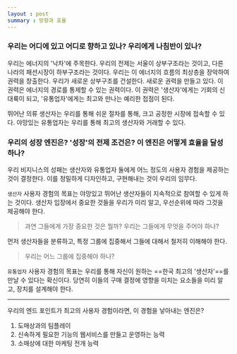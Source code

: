 ```yaml
---
layout : post
summary : 방향과 효율
---
```


### 우리는 어디에 있고 어디로 향하고 있나? 우리에게 나침반이 있나?

우리는 에너지의 '낙차'에 주목한다. 우리의 전제는 서울이 상부구조라는 것이고, 다른 나라의 패션시장이 하부구조라는 것이다. 우리는 이 에너지의 흐름의 최상층을 장악하여 권력을 창출한다. 우리가 새로운 상부구조를 건설한다. 새로운 권력을 만들고 있다. 이 권력은 에너지의 경로를 통제할 수 있는 권력이다. 이 권력은 '생산자'에게는 기회의 신대륙이 되고, '유통업자'에게는 최고와 만나는 예리한 접점이 된다.

뛰어난 의류 생산자는 우리를 통해 쉬운 절차를 통해, 크고 공정한 시장에 접속할 수 있다. 야망있는 유통업자는 우리를 통해 최고의 생산자와 거래할 수 있다.

### 우리의 성장 엔진은? '성장'의 전제 조건은? 이 엔진은 어떻게 효율을 달성하나?

우리 비지니스의 성패는 생산자와 유통업자 둘에게 어느 정도의 사용자 경험을 제공하는 것이 결정한다. 이를 정밀하게 디자인하고, 구현해내는 것이 우리의 임무다. 

`생산자` 
사용자 경험의 목표는 야망있고 뛰어난 생산자들이 지속적으로 참여할 수 있게 하는 것이다. 생산자 입장에서 중요한 것들을 우리가 미리 알고, 우선순위에 따라 그것을 제공해야 한다.

> 과연 그들에게 가장 중요한 것은 뭘까? 우리는 그들에게 무엇을 주어야 하나?

먼저 생산자들을 분류하고, 특정 그룹에 집중해서 그들에 대해서 철저히 이해해야 한다.

> 우리는 어느 그룹에 집중해야 하나?

`유통업자` 
사용자 경험의 목표는 우리를 통해 자신이 원하는 ==한국 최고의 '생산자'==를 만날 수 있다는 확신이다. 당연히 이들의 구매 결정에 영향을 미치는 요소들을 미리 알고, 장치를 설계해야 한다. 


- - -
우리의 엔드 포인트가 최고의 사용자 경험이라면, 이 경험을 낳아내는 엔진은?
1. 도매상과의 팀플레이
2. 신속하게 필요한 기능의 웹서비스를 만들고 운영하는 능력
3. 소매상에 대한 마케팅 전개 능력